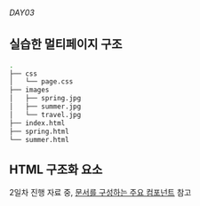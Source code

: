###### DAY03

## 실습한 멀티페이지 구조

```sh
.
├── css
│   └── page.css
├── images
│   ├── spring.jpg
│   ├── summer.jpg
│   └── travel.jpg
├── index.html
├── spring.html
└── summer.html
```

## HTML 구조화 요소

2일차 진행 자료 중, [문서를 구성하는 주요 컴포넌트](./0518.md) 참고
